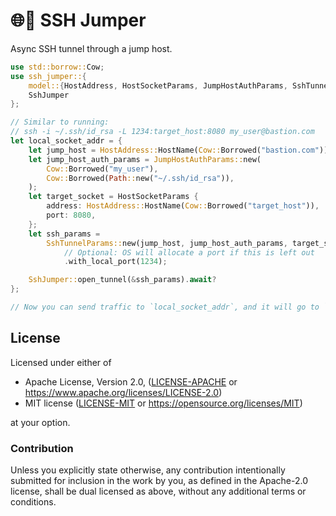 # 🌐💨 SSH Jumper

Async SSH tunnel through a jump host.

```rust
use std::borrow::Cow;
use ssh_jumper::{
    model::{HostAddress, HostSocketParams, JumpHostAuthParams, SshTunnelParams},
    SshJumper
};

// Similar to running:
// ssh -i ~/.ssh/id_rsa -L 1234:target_host:8080 my_user@bastion.com
let local_socket_addr = {
    let jump_host = HostAddress::HostName(Cow::Borrowed("bastion.com"));
    let jump_host_auth_params = JumpHostAuthParams::new(
        Cow::Borrowed("my_user"),
        Cow::Borrowed(Path::new("~/.ssh/id_rsa")),
    );
    let target_socket = HostSocketParams {
        address: HostAddress::HostName(Cow::Borrowed("target_host")),
        port: 8080,
    };
    let ssh_params = 
        SshTunnelParams::new(jump_host, jump_host_auth_params, target_socket)
            // Optional: OS will allocate a port if this is left out
            .with_local_port(1234);

    SshJumper::open_tunnel(&ssh_params).await?
};

// Now you can send traffic to `local_socket_addr`, and it will go to `target_host`.
```

## License

Licensed under either of

* Apache License, Version 2.0, ([LICENSE-APACHE](LICENSE-APACHE) or https://www.apache.org/licenses/LICENSE-2.0)
* MIT license ([LICENSE-MIT](LICENSE-MIT) or https://opensource.org/licenses/MIT)

at your option.

### Contribution

Unless you explicitly state otherwise, any contribution intentionally submitted for inclusion in the work by you, as defined in the Apache-2.0 license, shall be dual licensed as above, without any additional terms or conditions.
